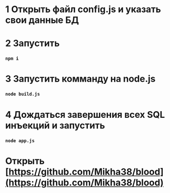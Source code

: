 # 1 Открыть файл config.js и указать свои данные БД
# 2 Запустить 
### `npm i`
# 3 Запустить комманду на node.js
### `node build.js`
# 4 Дождаться завершения всех SQL инъекций и запустить
### `node app.js`
# Открыть [https://github.com/Mikha38/blood](https://github.com/Mikha38/blood)